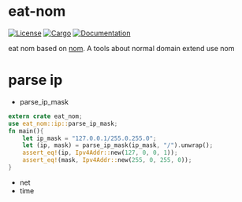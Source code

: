 # eat-nom

[![License](https://img.shields.io/badge/license-MIT%2FApache--2.0-blue.svg)](
https://github.com/baoyachi/eat-nom)
[![Cargo](https://img.shields.io/crates/v/eat-nom.svg)](
https://crates.io/crates/eat-nom)
[![Documentation](https://docs.rs/eat-nom/badge.svg)](
https://docs.rs/eat-nom)

eat nom based on [nom](https://github.com/Geal/nom). A tools about normal domain extend use nom

# parse ip
* parse_ip_mask
```rust
extern crate eat_nom;
use eat_nom::ip::parse_ip_mask;
fn main(){
    let ip_mask = "127.0.0.1/255.0.255.0";
    let (ip, mask) = parse_ip_mask(ip_mask, "/").unwrap();
    assert_eq!(ip, Ipv4Addr::new(127, 0, 0, 1));
    assert_eq!(mask, Ipv4Addr::new(255, 0, 255, 0));
}
```
* net
* time

